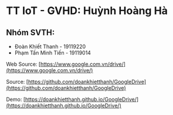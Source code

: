 # TT IoT - GVHD: Huỳnh Hoàng Hà
## Nhóm SVTH:
- Đoàn Khiết Thanh - 19119220
- Phạm Tấn Minh Tiến - 19119014

Web Source: [https://www.google.com.vn/drive/](https://www.google.com.vn/drive/)

Source: [https://github.com/doankhietthanh/GoogleDrive](https://github.com/doankhietthanh/GoogleDrive)

Demo: [https://doankhietthanh.github.io/GoogleDrive/](https://doankhietthanh.github.io/GoogleDrive/)
